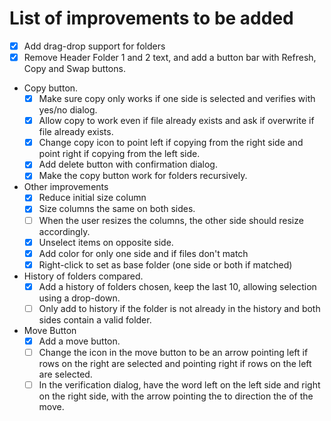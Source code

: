 # List of improvements to be added

- [X] Add drag-drop support for folders
- [X] Remove Header Folder 1 and 2 text, and add a button bar with Refresh, Copy and Swap buttons.
- Copy button.
  - [X] Make sure copy only works if one side is selected and verifies with yes/no dialog.
  - [X] Allow copy to work even if file already exists and ask if overwrite if file already exists.
  - [X] Change copy icon to point left if copying from the right side and point right if copying from the left side.
  - [X] Add delete button with confirmation dialog.
  - [X] Make the copy button work for folders recursively.
- Other improvements
  - [X] Reduce initial size column
  - [X] Size columns the same on both sides.
  - [ ] When the user resizes the columns, the other side should resize accordingly.
  - [X] Unselect items on opposite side.
  - [X] Add color for only one side and if files don't match
  - [X] Right-click to set as base folder (one side or both if matched)
- History of folders compared.
  - [X] Add a history of folders chosen, keep the last 10, allowing selection using a drop-down.
  - [ ] Only add to history if the folder is not already in the history and both sides contain a valid folder.
- Move Button
  - [X] Add a move button.
  - [ ] Change the icon in the move button to be an arrow pointing left if rows on the right are selected and pointing right if rows on the left are selected.
  - [ ] In the verification dialog, have the word left on the left side and right on the right side, with the arrow pointing the to direction the of the move.